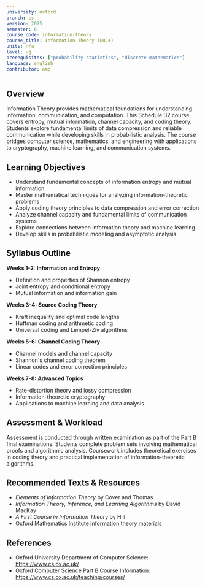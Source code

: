 ```yaml
---
university: oxford
branch: cs
version: 2025
semester: 6
course_code: information-theory
course_title: Information Theory (B8.4)
units: n/a
level: ug
prerequisites: ["probability-statistics", "discrete-mathematics"]
language: english
contributor: amp
---
```


## Overview

Information Theory provides mathematical foundations for understanding information, communication, and computation. This Schedule B2 course covers entropy, mutual information, channel capacity, and coding theory. Students explore fundamental limits of data compression and reliable communication while developing skills in probabilistic analysis. The course bridges computer science, mathematics, and engineering with applications to cryptography, machine learning, and communication systems.

## Learning Objectives

- Understand fundamental concepts of information entropy and mutual information
- Master mathematical techniques for analyzing information-theoretic problems
- Apply coding theory principles to data compression and error correction
- Analyze channel capacity and fundamental limits of communication systems
- Explore connections between information theory and machine learning
- Develop skills in probabilistic modeling and asymptotic analysis

## Syllabus Outline

**Weeks 1-2: Information and Entropy**
- Definition and properties of Shannon entropy
- Joint entropy and conditional entropy
- Mutual information and information gain

**Weeks 3-4: Source Coding Theory**
- Kraft inequality and optimal code lengths
- Huffman coding and arithmetic coding
- Universal coding and Lempel-Ziv algorithms

**Weeks 5-6: Channel Coding Theory**
- Channel models and channel capacity
- Shannon's channel coding theorem
- Linear codes and error correction principles

**Weeks 7-8: Advanced Topics**
- Rate-distortion theory and lossy compression
- Information-theoretic cryptography
- Applications to machine learning and data analysis

## Assessment & Workload

Assessment is conducted through written examination as part of the Part B final examinations. Students complete problem sets involving mathematical proofs and algorithmic analysis. Coursework includes theoretical exercises in coding theory and practical implementation of information-theoretic algorithms.

## Recommended Texts & Resources

- *Elements of Information Theory* by Cover and Thomas
- *Information Theory, Inference, and Learning Algorithms* by David MacKay
- *A First Course in Information Theory* by Hill
- Oxford Mathematics Institute information theory materials

## References

- Oxford University Department of Computer Science: https://www.cs.ox.ac.uk/
- Oxford Computer Science Part B Course Information: https://www.cs.ox.ac.uk/teaching/courses/
